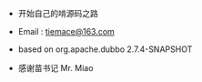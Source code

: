 - 开始自己的啃源码之路  

- Email : tiemace@163.com

- based on org.apache.dubbo 2.7.4-SNAPSHOT

- 感谢苗书记 Mr. Miao